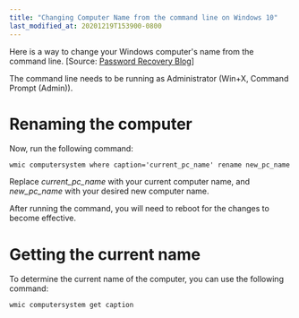 ```yaml
---
title: "Changing Computer Name from the command line on Windows 10"
last_modified_at: 20201219T153900-0800
---
```


Here is a way to change your Windows computer's name from the command line.
[Source: [Password Recovery Blog](https://www.top-password.com/blog/3-ways-to-change-computer-name-in-windows-10/#:~:text=Method%203%3A%20Change%20Computer%20Name%20from%20Command%20Prompt)]

The command line needs to be running as Administrator (Win+X, Command Prompt (Admin)).

# Renaming the computer

Now, run the following command:

`wmic computersystem where caption='current_pc_name' rename new_pc_name`

Replace _current_pc_name_ with your current computer name, and _new_pc_name_ with your desired new computer name.

After running the command, you will need to reboot for the changes to become effective.

# Getting the current name

To determine the current name of the computer, you can use the following command:

`wmic computersystem get caption`
